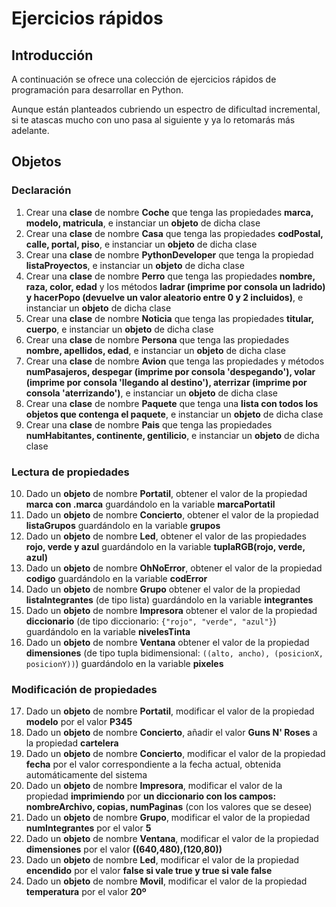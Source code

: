 # Ejercicios rápidos

## Introducción

A continuación se ofrece una colección de ejercicios rápidos de programación para desarrollar en Python.

Aunque están planteados cubriendo un espectro de dificultad incremental, si te atascas mucho con uno pasa al siguiente y ya lo retomarás más adelante.

## Objetos

### Declaración

1. Crear una **clase** de nombre **Coche**  que tenga las propiedades **marca, modelo, matricula**, e instanciar un **objeto** de dicha clase
2. Crear una **clase** de nombre **Casa** que tenga las propiedades **codPostal, calle, portal, piso**, e instanciar un **objeto** de dicha clase
3. Crear una **clase** de nombre **PythonDeveloper** que tenga la propiedad **listaProyectos**, e instanciar un **objeto** de dicha clase
4. Crear una **clase** de nombre **Perro** que tenga las propiedades **nombre, raza, color, edad** y los métodos **ladrar (imprime por consola un ladrido) y hacerPopo (devuelve un valor aleatorio entre 0 y 2 incluidos)**, e instanciar un **objeto** de dicha clase
5. Crear una **clase** de nombre **Noticia** que tenga las propiedades **titular, cuerpo**, e instanciar un **objeto** de dicha clase
6. Crear una **clase** de nombre **Persona** que tenga las propiedades **nombre, apellidos, edad**, e instanciar un **objeto** de dicha clase
7. Crear una **clase** de nombre **Avion** que tenga las propiedades y métodos **numPasajeros, despegar (imprime por consola 'despegando'), volar (imprime por consola 'llegando al destino'), aterrizar (imprime por consola 'aterrizando')**, e instanciar un **objeto** de dicha clase
8. Crear una **clase** de nombre **Paquete** que tenga una **lista con todos los objetos que contenga el paquete**, e instanciar un **objeto** de dicha clase
9. Crear una **clase** de nombre **Pais** que tenga las propiedades **numHabitantes, continente, gentilicio**, e instanciar un **objeto** de dicha clase

### Lectura de propiedades

10. Dado un **objeto** de nombre **Portatil**, obtener el valor de la propiedad **marca con .marca** guardándolo en la variable **marcaPortatil**
11. Dado un **objeto** de nombre **Concierto**, obtener el valor de la propiedad **listaGrupos** guardándolo en la variable **grupos**
12. Dado un **objeto** de nombre **Led**, obtener el valor de las propiedades **rojo, verde y azul** guardándolo en la variable **tuplaRGB(rojo, verde, azul)**
13. Dado un **objeto** de nombre **OhNoError**, obtener el valor de la propiedad **codigo** guardándolo en la variable **codError**
14. Dado un **objeto** de nombre **Grupo** obtener el valor de la propiedad **listaIntegrantes** (de tipo lista) guardándolo en la variable **integrantes**
15. Dado un **objeto** de nombre **Impresora** obtener el valor de la propiedad **diccionario** (de tipo diccionario: `{"rojo", "verde", "azul"}`) guardándolo en la variable **nivelesTinta**
16. Dado un **objeto** de nombre **Ventana** obtener el valor de la propiedad **dimensiones** (de tipo tupla bidimensional: `((alto, ancho), (posicionX, posicionY))`) guardándolo en la variable **pixeles**

### Modificación de propiedades

17. Dado un **objeto** de nombre **Portatil**, modificar el valor de la propiedad **modelo** por el valor **P345**
18. Dado un **objeto** de nombre **Concierto**, añadir el valor **Guns N' Roses** a la propiedad **cartelera**
19. Dado un **objeto** de nombre **Concierto**, modificar el valor de la propiedad **fecha** por el valor correspondiente a la fecha actual, obtenida automáticamente del sistema
20. Dado un **objeto** de nombre **Impresora**, modificar el valor de la propiedad **imprimiendo** por **un diccionario con los campos: nombreArchivo, copias, numPaginas** (con los valores que se desee)
21. Dado un **objeto** de nombre **Grupo**, modificar el valor de la propiedad **numIntegrantes** por el valor **5**
22. Dado un **objeto** de nombre **Ventana**, modificar el valor de la propiedad **dimensiones** por el valor **((640,480),(120,80))**
23. Dado un **objeto** de nombre **Led**, modificar el valor de la propiedad **encendido** por el valor **false si vale true y true si vale false**
24. Dado un **objeto** de nombre **Movil**, modificar el valor de la propiedad **temperatura** por el valor **20º**